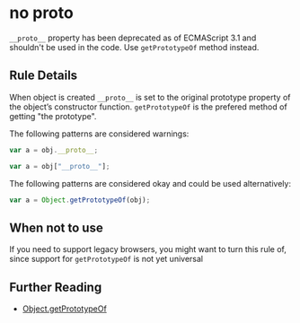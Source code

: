 # no proto

`__proto__` property has been deprecated as of ECMAScript 3.1 and shouldn't be used in the code. Use `getPrototypeOf` method instead.

## Rule Details

When object is created `__proto__` is set to the original prototype property of the object’s constructor function. `getPrototypeOf` is the prefered method of getting "the prototype".

The following patterns are considered warnings:

```js
var a = obj.__proto__;

var a = obj["__proto__"];
```

The following patterns are considered okay and could be used alternatively:

```js
var a = Object.getPrototypeOf(obj);
```
## When not to use

If you need to support legacy browsers, you might want to turn this rule of, since support for `getPrototypeOf` is not yet universal

## Further Reading

* [Object.getPrototypeOf](http://ejohn.org/blog/objectgetprototypeof/)